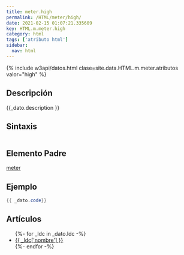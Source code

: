 ```yaml
---
title: meter.high
permalink: /HTML/meter/high/
date: 2021-02-15 01:07:21.335609
key: HTML.m.meter.high
category: html
tags: ['atributo html']
sidebar: 
  nav: html
---
```


{% include w3api/datos.html clase=site.data.HTML.m.meter.atributos valor="high" %}

## Descripción
{{_dato.description }}

## Sintaxis
~~~html
~~~

## Elemento Padre
[meter](/HTML/meter/)

## Ejemplo
~~~java
{{ _dato.code}}
~~~

## Artículos
<ul>
{%- for _ldc in _dato.ldc -%}
   <li>
       <a href="{{_ldc['url'] }}">{{ _ldc['nombre'] }}</a>
   </li>
{%- endfor -%}
</ul>
